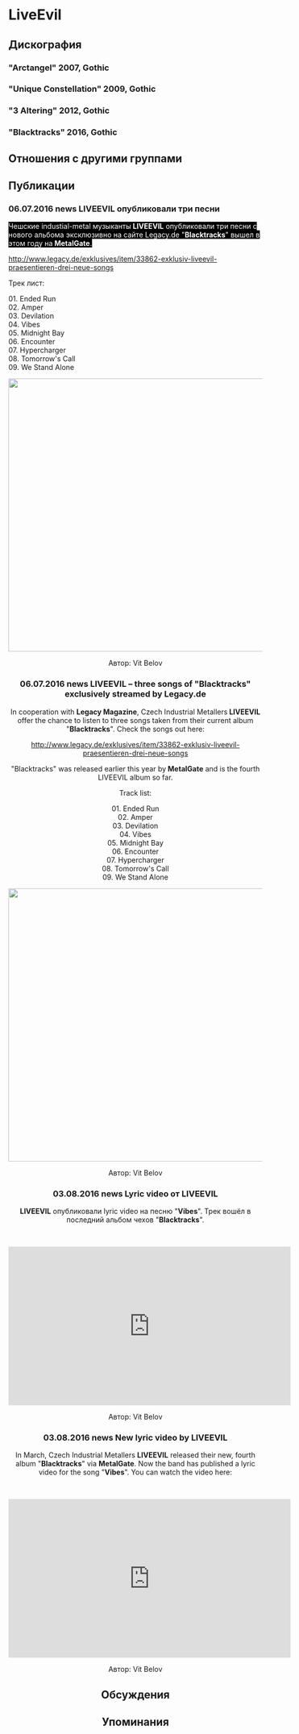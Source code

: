 # LiveEvil



## Дискография

### "Arctangel" 2007, Gothic



### "Unique Constellation" 2009, Gothic



### "3 Altering" 2012, Gothic



### "Blacktracks" 2016, Gothic




## Отношения с другими группами


## Публикации

### 06.07.2016 news LIVEEVIL опубликовали три песни

<p><font color="#ffffff" style="background-color: rgb(0, 0, 0);">Чешские industial-metal музыканты<strong> LIVEEVIL</strong> опубликовали три песни с нового альбома эксклюзивно на сайте Legacy.de "<strong>Blacktracks</strong>" вышел в этом году на<strong> MetalGate</strong>.</font></p><p><a href="http://www.legacy.de/exklusives/item/33862-exklusiv-liveevil-praesentieren-drei-neue-songs">http://www.legacy.de/exklusives/item/33862-exklusiv-liveevil-praesentieren-drei-neue-songs</a></p><p>Трек лист:</p><p>01. Ended Run<br>02. Amper<br>03. Devilation<br>04. Vibes<br>05. Midnight Bay<br>06. Encounter<br>07. Hypercharger<br>08. Tomorrow's Call<br>09. We Stand Alone</p><p><center><img width="600" height="542" src="/images/news_rus/2016.07/29537.jpg" border="0"></p>
Автор: Vit Belov

### 06.07.2016 news LIVEEVIL – three songs of &quot;Blacktracks&quot; exclusively streamed by Legacy.de

<p>In cooperation with <strong>Legacy Magazine</strong>, Czech Industrial Metallers<strong> LIVEEVIL</strong> offer the chance to listen to three songs taken from their current album "<strong>Blacktracks</strong>". Check the songs out here:</p><p><a href="http://www.legacy.de/exklusives/item/33862-exklusiv-liveevil-praesentieren-drei-neue-songs">http://www.legacy.de/exklusives/item/33862-exklusiv-liveevil-praesentieren-drei-neue-songs</a></p><p>"Blacktracks" was released earlier this year by<strong> MetalGate</strong> and is the fourth LIVEEVIL album so far.</p><p>Track list:</p><p>01. Ended Run<br>02. Amper<br>03. Devilation<br>04. Vibes<br>05. Midnight Bay<br>06. Encounter<br>07. Hypercharger<br>08. Tomorrow's Call<br>09. We Stand Alone</p><p><center><img width="600" height="542" src="/images/news_rus/2016.07/29537.jpg" border="0"><p></p></center>
Автор: Vit Belov

### 03.08.2016 news Lyric video от LIVEEVIL

<p><strong>LIVEEVIL</strong> опубликовали lyric video на песню "<strong>Vibes</strong>". Трек вошёл в последний альбом чехов "<strong>Blacktracks</strong>".</p><p>&nbsp;<center><iframe width="560" height="315" src="https://www.youtube.com/embed/syyHWbou094" frameborder="0" allowfullscreen></iframe></p>
Автор: Vit Belov

### 03.08.2016 news New lyric video by LIVEEVIL

<p>In March, Czech Industrial Metallers <strong>LIVEEVIL</strong> released their new, fourth album "<strong>Blacktracks</strong>" via <strong>MetalGate</strong>. Now the band has published a lyric video for the song "<strong>Vibes</strong>". You can watch the video here:</p><p>&nbsp;<center><iframe width="560" height="315" src="https://www.youtube.com/embed/syyHWbou094" frameborder="0" allowfullscreen></iframe></p>
Автор: Vit Belov


## Обсуждения


## Упоминания

